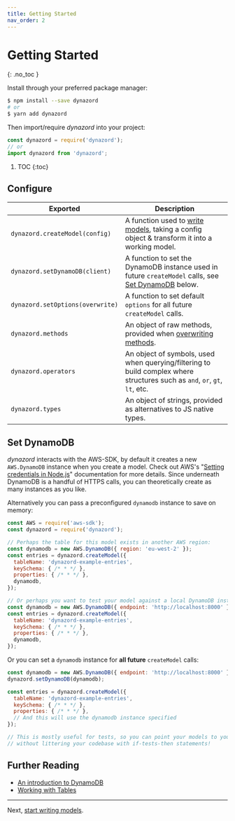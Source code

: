 ```yaml
---
title: Getting Started
nav_order: 2
---
```


# Getting Started
{: .no_toc }

Install through your preferred package manager:

```bash
$ npm install --save dynazord
# or
$ yarn add dynazord
```

Then import/require _dynazord_ into your project:

```js
const dynazord = require('dynazord');
// or
import dynazord from 'dynazord';
```

1. TOC
{:toc}

## Configure

| Exported | Description |
| ---- | ---- |
| `dynazord.createModel(config)` | A function used to [write models](./Writing-Models.md), taking a config object & transform it into a working model. |
| `dynazord.setDynamoDB(client)` | A function to set the DynamoDB instance used in future `createModel` calls, see [Set DynamoDB](#set-dynamodb) below. |
| `dynazord.setOptions(overwrite)` | A function to set default `options` for all future `createModel` calls. |
| `dynazord.methods` | An object of raw methods, provided when [overwriting methods](#overwriting-methods). |
| `dynazord.operators` | An object of symbols, used when querying/filtering to build complex where structures such as `and`, `or`, `gt`, `lt`, etc. |
| `dynazord.types` | An object of strings, provided as alternatives to JS native types. |

## Set DynamoDB

_dynazord_ interacts with the AWS-SDK, by default it creates a new `AWS.DynamoDB` instance when you create a model. Check out AWS's "[Setting credentials in Node.js](https://docs.aws.amazon.com/sdk-for-javascript/v2/developer-guide/setting-credentials-node.html)" documentation for more details. Since underneath DynamoDB is a handful of HTTPS calls, you can theoretically create as many instances as you like.

Alternatively you can pass a preconfigured `dynamodb` instance to save on memory:

```js
const AWS = require('aws-sdk');
const dynazord = require('dynazord');

// Perhaps the table for this model exists in another AWS region:
const dynamodb = new AWS.DynamoDB({ region: 'eu-west-2' });
const entries = dynazord.createModel({
  tableName: 'dynazord-example-entries',
  keySchema: { /* * */ },
  properties: { /* * */ },
  dynamodb,
});

// Or perhaps you want to test your model against a local DynamoDB instance (such as dynamodb-local or localstack):
const dynamodb = new AWS.DynamoDB({ endpoint: 'http://localhost:8000' });
const entries = dynazord.createModel({
  tableName: 'dynazord-example-entries',
  keySchema: { /* * */ },
  properties: { /* * */ },
  dynamodb,
});
```

Or you can set a `dynamodb` instance for **all future** `createModel` calls:

```js
const dynamodb = new AWS.DynamoDB({ endpoint: 'http://localhost:8000' });
dynazord.setDynamoDB(dynamodb);

const entries = dynazord.createModel({
  tableName: 'dynazord-example-entries',
  keySchema: { /* * */ },
  properties: { /* * */ },
  // And this will use the dynamodb instance specified
});

// This is mostly useful for tests, so you can point your models to your local DynamoDB instance
// without littering your codebase with if-tests-then statements!
```

## Further Reading

- [An introduction to DynamoDB](https://gist.github.com/jlafon/d8f91086e3d00c4bff3b)
- [Working with Tables](https://docs.aws.amazon.com/amazondynamodb/latest/developerguide/WorkingWithTables.Basics.html)

---

Next, [start writing models](./Writing-Models).
